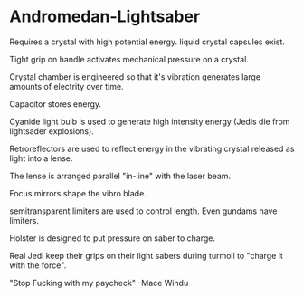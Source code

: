 # Andromedan-Lightsaber
Requires a crystal with high potential energy. liquid crystal capsules exist.

Tight grip on handle activates mechanical pressure on a crystal.

Crystal chamber is engineered so that it's vibration generates large amounts of electrity over time.

Capacitor stores energy.

Cyanide light bulb is used to generate high intensity energy (Jedis die from lightsader explosions).

Retroreflectors are used to reflect energy in the vibrating crystal released as light into a lense.

The lense is arranged parallel "in-line" with the laser beam.

Focus mirrors shape the vibro blade.

semitransparent limiters are used to control length. Even gundams have limiters.

Holster is designed to put pressure on saber to charge.

Real Jedi keep their grips on their light sabers during turmoil to "charge it with the force".

"Stop Fucking with my paycheck" -Mace Windu


